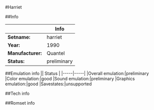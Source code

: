 #Harriet

##Info

||Info|
|-----|-----|
|**Setname:**|harriet
|**Year:**|1990
|**Manufacturer:**|Quantel
|**Status:**|preliminary

##Emulation info
|| Status |
|-----|-----|
|Overall emulation:|preliminary
|Color emulation:|good
|Sound emulation:|preliminary
|Graphics emulation:|good
|Savestates:|unsupported

##Tech info

##Romset info

<!--- START OF EDITED COMMENT DO NOT TOUCH TEXT ABOVE-->
